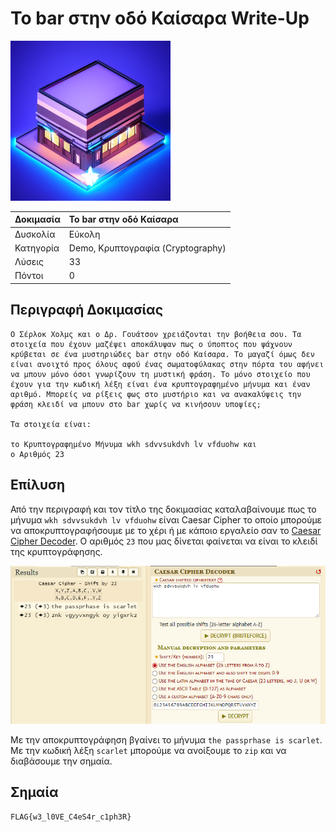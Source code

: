 # Το bar στην οδό Καίσαρα Write-Up

<img width="256" src="../../challenges-images/challenge_demo_02.png">

| Δοκιμασία | Το bar στην οδό Καίσαρα |
| :------- | :----- |
| Δυσκολία | Εύκολη |
| Κατηγορία | Demo, Κρυπτογραφία (Cryptography) |
| Λύσεις | 33 |
| Πόντοι | 0 |

## Περιγραφή Δοκιμασίας

```
O Σέρλοκ Χολμς και ο Δρ. Γουάτσον χρειάζονται την βοήθεια σου. Τα στοιχεία που έχουν μαζέψει αποκάλυψαν πως ο ύποπτος που ψάχνουν κρύβεται σε ένα μυστηριώδες bar στην οδό Καίσαρα. Το μαγαζί όμως δεν είναι ανοιχτό προς όλους αφού ένας σωματοφύλακας στην πόρτα του αφήνει να μπουν μόνο όσοι γνωρίζουν τη μυστική φράση. Το μόνο στοιχείο που έχουν για την κωδική λέξη είναι ένα κρυπτογραφημένο μήνυμα και έναν αριθμό. Μπορείς να ρίξεις φως στο μυστήριο και να ανακαλύψεις την φράση κλειδί να μπουν στο bar χωρίς να κινήσουν υποψίες;

Τα στοιχεία είναι:

το Κρυπτογραφημένο Μήνυμα wkh sdvvsukdvh lv vfduohw και
ο Αριθμός 23
```

## Επίλυση

Από την περιγραφή και τον τίτλο της δοκιμασίας καταλαβαίνουμε πως το μήνυμα `wkh sdvvsukdvh lv vfduohw` είναι Caesar Cipher το οποίο μπορούμε να αποκρυπτογραφήσουμε με το χέρι ή με κάποιο εργαλείο σαν το [Caesar Cipher Decoder](https://www.dcode.fr/caesar-cipher). Ο αριθμός `23` που μας δίνεται φαίνεται να είναι το κλειδί της κρυπτογράφησης.

![](decoder.png)

Με την αποκρυπτογράφηση βγαίνει το μήνυμα `the passprhase is scarlet`. Με την κωδική λέξη `scarlet` μπορούμε να ανοίξουμε το `zip` και να διαβάσουμε την σημαία.

## Σημαία

```
FLAG{w3_l0VE_C4eS4r_c1ph3R}
```
